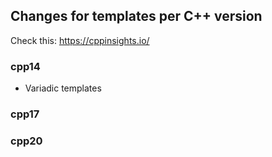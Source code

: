 ## Changes for templates per C++ version

Check this: https://cppinsights.io/

### cpp14
- Variadic templates


### cpp17


### cpp20
